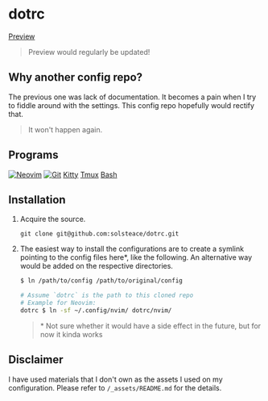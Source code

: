 # dotrc

[Preview](./_assets/_preview.png)

> Preview would regularly be updated!

## Why another config repo?

The previous one was lack of documentation. It becomes a pain when I try to fiddle around with the settings. This config repo hopefully would rectify that.

> It won't happen again.

## Programs

[![Neovim](https://img.shields.io/badge/NeoVim-%2357A143.svg?&style=for-the-badge&logo=neovim&logoColor=white)](./nvim/)
[![Git](https://img.shields.io/badge/git-%23F05033.svg?style=for-the-badge&logo=git&logoColor=white)](./git/)
[Kitty](./kitty/)
[Tmux](./tmux/)
[Bash](./bash/)

## Installation

1. Acquire the source.
    ```
    git clone git@github.com:solsteace/dotrc.git
    ```

2. The easiest way to install the configurations are to create a symlink pointing to the config files here\*, like the following. An alternative way would be added on the respective directories.

    ``` bash
    $ ln /path/to/config /path/to/original/config

    # Assume `dotrc` is the path to this cloned repo
    # Example for Neovim:
    dotrc $ ln -sf ~/.config/nvim/ dotrc/nvim/
    ```

    > \* Not sure whether it would have a side effect in the future, but for now it kinda works

## Disclaimer

I have used materials that I don't own as the assets I used on my configuration. Please refer to `/_assets/README.md` for the details.
